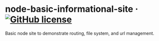 # node-basic-informational-site &middot; [![GitHub license](https://img.shields.io/badge/license-MIT-red.svg)](https://github.com/atifcppprogrammer/basic-site/blob/master/LICENSE)
Basic node site to demonstrate routing, file system, and url management.

